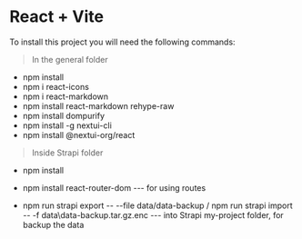 # React + Vite

To install this project you will need the following commands:
> In the general folder

- npm install
- npm i react-icons
- npm i react-markdown
- npm install react-markdown rehype-raw
- npm install dompurify
- npm install -g nextui-cli
- npm install @nextui-org/react

> Inside Strapi folder

- npm install
- npm install react-router-dom --- for using routes

- npm run strapi export -- --file data/data-backup / npm run strapi import -- -f data\data-backup.tar.gz.enc --- into Strapi my-project folder, for backup the data
